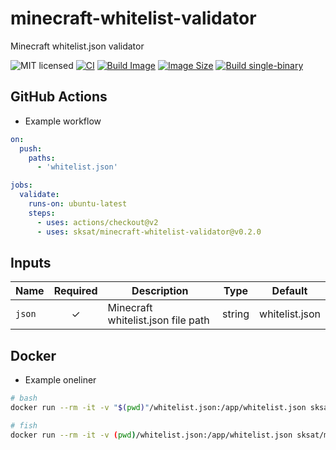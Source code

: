 # minecraft-whitelist-validator
Minecraft whitelist.json validator

![MIT licensed](https://img.shields.io/badge/license-MIT-blue.svg)
[![CI](https://github.com/sksat/minecraft-whitelist-validator/actions/workflows/ci.yml/badge.svg)](https://github.com/sksat/minecraft-whitelist-validator/actions/workflows/ci.yml)
[![Build Image](https://github.com/sksat/minecraft-whitelist-validator/actions/workflows/build-image.yml/badge.svg?branch=main)](https://github.com/sksat/minecraft-whitelist-validator/actions/workflows/build-image.yml)
[![Image Size](https://img.shields.io/docker/image-size/sksat/minecraft-whitelist-validator/main)](https://github.com/sksat/minecraft-whitelist-validator/actions/workflows/build-image.yml)
[![Build single-binary](https://github.com/sksat/minecraft-whitelist-validator/actions/workflows/build-musl.yml/badge.svg)](https://github.com/sksat/minecraft-whitelist-validator/actions/workflows/build-musl.yml)

## GitHub Actions

- Example workflow

```yaml
on:
  push:
    paths:
      - 'whitelist.json'

jobs:
  validate:
    runs-on: ubuntu-latest
    steps:
      - uses: actions/checkout@v2
      - uses: sksat/minecraft-whitelist-validator@v0.2.0
```

## Inputs

| Name   | Required | Description                        | Type   | Default        |
| -------| :------: | -----------------------------------| ------ | -------------- |
| `json` | ✓        | Minecraft whitelist.json file path | string | whitelist.json |

## Docker

- Example oneliner

```sh
# bash
docker run --rm -it -v "$(pwd)"/whitelist.json:/app/whitelist.json sksat/minecraft-whitelist-validator /app/minecraft-whitelist-validator whitelist.json

# fish
docker run --rm -it -v (pwd)/whitelist.json:/app/whitelist.json sksat/minecraft-whitelist-validator /app/minecraft-whitelist-validator whitelist.json
```
